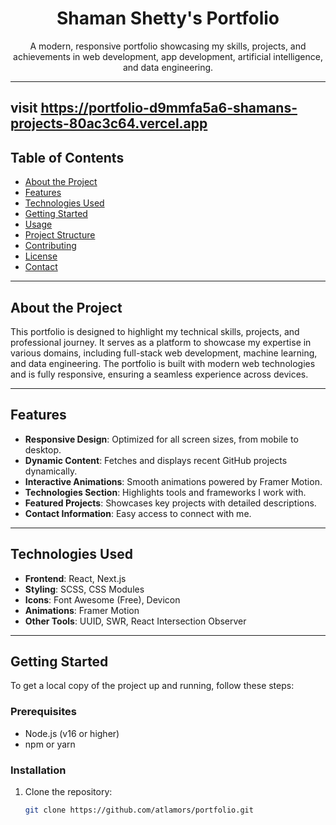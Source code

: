 <div align="center">
  <h1>Shaman Shetty's Portfolio</h1>
  <p>A modern, responsive portfolio showcasing my skills, projects, and achievements in web development, app development, artificial intelligence, and data engineering.</p>
</div>

---
visit https://portfolio-d9mmfa5a6-shamans-projects-80ac3c64.vercel.app
---
  
## Table of Contents
- [About the Project](#about-the-project)
- [Features](#features)
- [Technologies Used](#technologies-used)
- [Getting Started](#getting-started)
- [Usage](#usage)
- [Project Structure](#project-structure)
- [Contributing](#contributing)
- [License](#license)
- [Contact](#contact)

---

## About the Project
This portfolio is designed to highlight my technical skills, projects, and professional journey. It serves as a platform to showcase my expertise in various domains, including full-stack web development, machine learning, and data engineering. The portfolio is built with modern web technologies and is fully responsive, ensuring a seamless experience across devices.

---

## Features
- **Responsive Design**: Optimized for all screen sizes, from mobile to desktop.
- **Dynamic Content**: Fetches and displays recent GitHub projects dynamically.
- **Interactive Animations**: Smooth animations powered by Framer Motion.
- **Technologies Section**: Highlights tools and frameworks I work with.
- **Featured Projects**: Showcases key projects with detailed descriptions.
- **Contact Information**: Easy access to connect with me.

---

## Technologies Used
- **Frontend**: React, Next.js
- **Styling**: SCSS, CSS Modules
- **Icons**: Font Awesome (Free), Devicon
- **Animations**: Framer Motion
- **Other Tools**: UUID, SWR, React Intersection Observer

---

## Getting Started
To get a local copy of the project up and running, follow these steps:

### Prerequisites
- Node.js (v16 or higher)
- npm or yarn

### Installation
1. Clone the repository:
   ```bash
   git clone https://github.com/atlamors/portfolio.git

